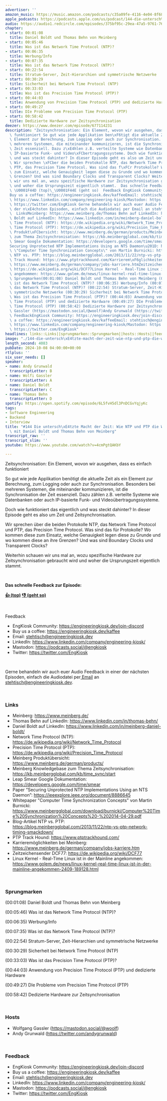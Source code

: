 ```yaml
---
advertiser: ''
amazon_music: https://music.amazon.com/podcasts/c35a09fe-4116-4e04-8f68-77d61b112e46/episodes/68382904-f983-43d9-89db-68ec5d37fea2/engineering-kiosk-144-die-untersch%C3%A4tzte-macht-der-zeit-wie-ntp-und-ptp-die-welt-synchronisieren-mit-daniel-boldt-und-thomas-behn-von-meinberg
apple_podcasts: https://podcasts.apple.com/us/podcast/144-die-untersch%C3%A4tzte-macht-der-zeit-wie-ntp-und-ptp/id1603082924?i=1000672169213&uo=4
audio: https://audio1.redcircle.com/episodes/375bf95c-29ea-47a5-9761-768e2646ba63/stream.mp3
chapter:
- start: 00:01:08
  title: Daniel Boldt und Thomas Behn von Meinberg
- start: 00:05:46
  title: Was ist das Network Time Protocol (NTP)?
- start: 00:06:35
  title: Werbung/Info
- start: 00:07:35
  title: Was ist das Network Time Protocol (NTP)?
- start: 00:22:54
  title: Stratum-Server, Zeit-Hierarchien und symmetrische Netzwerke
- start: 00:30:29
  title: Sicherheit bei Network Time Protocol (NTP)
- start: 00:33:03
  title: Was ist das Precision Time Protocol (PTP)?
- start: 00:44:03
  title: Anwendung von Precision Time Protocol (PTP) und dedizierte Hardware
- start: 00:49:27
  title: DIe Probleme vom Precision Time Protocol (PTP)
- start: 00:58:42
  title: Dedizierte Hardware zur Zeitsynchronisation
deezer: https://www.deezer.com/episode/677114231
description: "Zeitsynchronisation: Ein Element, wovon wir ausgehen, dass es einfach\
  \ funktioniert So gut wie jede Applikation ben\xF6tigt die aktuelle Zeit als ein\
  \ Element zur Berechnung, zum Logging oder auch zur Synchronisation. Besonders bei\
  \ mehreren Systemen, die miteinander kommunizieren, ist die Synchronisation der\
  \ Zeit essenziell. Dazu z\xE4hlen z.B. verteilte Systeme wie Datenbanken oder auch\
  \ IP-basierte Funk- und Video\xFCbertragungssysteme. Doch wie funktioniert das eigentlich\
  \ und was steckt dahinter? In dieser Episode geht es also um Zeit und Zeitsynchronisation.\
  \ Wir sprechen \xFCber die beiden Protokolle NTP, das Network Time Protocol und\
  \ PTP, das Precision Time Protocol. Was sind das f\xFCr Protokolle? Wo kommen diese\
  \ zum Einsatz, welche Genauigkeit legen diese zu Grunde und wo kommen diese an ihre\
  \ Grenzen? Und was sind Boundary Clocks und Transparent Clocks? Weiterhin schauen\
  \ wir uns mal an, wozu spezifische Hardware zur Zeitsynchronisation gebraucht wird\
  \ und woher die Ursprungszeit eigentlich stammt.  Das schnelle Feedback zur Episode:\
  \ \U0001F44D (top)\_\U0001F44E (geht so)  Feedback EngKiosk Community: https://engineeringkiosk.dev/join-discord\_\
  Buy us a coffee: https://engineeringkiosk.dev/kaffeeEmail: stehtisch@engineeringkiosk.devLinkedIn:\
  \ https://www.linkedin.com/company/engineering-kiosk/Mastodon: https://podcasts.social/@engkioskTwitter:\
  \ https://twitter.com/EngKiosk Gerne behandeln wir auch euer Audio Feedback in einer\
  \ der n\xE4chsten Episoden, einfach die Audiodatei per Email an stehtisch@engineeringkiosk.dev.\
  \  LinksMeinberg: https://www.meinberg.de/Thomas Behn auf LinkedIn: https://www.linkedin.com/in/thomas-behn/Daniel\
  \ Boldt auf LinkedIn: https://www.linkedin.com/in/meinberg-daniel-boldt/Network\
  \ Time Protocol (NTP): https://de.wikipedia.org/wiki/Network_Time_ProtocolPrecision\
  \ Time Protocol (PTP): https://de.wikipedia.org/wiki/Precision_Time_ProtocolMeinberg\
  \ Produkt\xFCbersicht: https://www.meinberg.de/german/products/Meinberg Knowledgebase\
  \ zum Thema Zeitsynchronisation: https://kb.meinbergglobal.com/kb/time_sync/startLeap\
  \ Smear Google Dokumentation: https://developers.google.com/time/smearPaper \u201C\
  Securing Unprotected NTP Implementations Using an NTS Daemon\u201D: https://ieeexplore.ieee.org/document/8886645Whitepaper\
  \ \"Computer Time Synchronization Concepts\" von Martin Burnicki: https://www.meinbergglobal.com/download/burnicki/Computer%20Time%20Synchronization%20Concepts%20-%202014-04-29.pdfBlog-Artikel\
  \ NTP vs. PTP: https://blog.meinbergglobal.com/2013/11/22/ntp-vs-ptp-network-timing-smackdown/PTP\
  \ Track Hound: https://www.ptptrackhound.com/Karrierem\xF6glichkeiten bei Meinberg:\
  \ https://www.meinberg.de/german/company/jobs-karriere.htmZeitzeichensender DCF77:\
  \ https://de.wikipedia.org/wiki/DCF77Linux Kernel - Real-Time Linux ist in der Mainline\
  \ angekommen: https://www.golem.de/news/linux-kernel-real-time-linux-ist-in-der-mainline-angekommen-2409-189128.html\
  \ Sprungmarken(00:01:08) Daniel Boldt und Thomas Behn von Meinberg (00:05:46) Was\
  \ ist das Network Time Protocol (NTP)? (00:06:35) Werbung/Info (00:07:35) Was ist\
  \ das Network Time Protocol (NTP)? (00:22:54) Stratum-Server, Zeit-Hierarchien und\
  \ symmetrische Netzwerke (00:30:29) Sicherheit bei Network Time Protocol (NTP) (00:33:03)\
  \ Was ist das Precision Time Protocol (PTP)? (00:44:03) Anwendung von Precision\
  \ Time Protocol (PTP) und dedizierte Hardware (00:49:27) DIe Probleme vom Precision\
  \ Time Protocol (PTP) (00:58:42) Dedizierte Hardware zur Zeitsynchronisation  HostsWolfgang\
  \ Gassler (https://mastodon.social/@woolf)Andy Grunwald (https://twitter.com/andygrunwald)\
  \ FeedbackEngKiosk Community: https://engineeringkiosk.dev/join-discord\_Buy us\
  \ a coffee: https://engineeringkiosk.dev/kaffeeEmail: stehtisch@engineeringkiosk.devLinkedIn:\
  \ https://www.linkedin.com/company/engineering-kiosk/Mastodon: https://podcasts.social/@engkioskTwitter:\
  \ https://twitter.com/EngKiosk"
headlines: links::Links||sprungmarken::Sprungmarken||hosts::Hosts||feedback::Feedback
image: "./144-die-untersch\xE4tzte-macht-der-zeit-wie-ntp-und-ptp-die-welt-synchronisieren-mit-daniel-boldt-und-thomas-behn-von-meinberg.jpg"
length_second: 4083
pubDate: 2024-10-08 04:00:00+00:00
rtlplus: ''
six_user_needs: []
speaker:
- name: Andy Grunwald
  transcriptLetter: B
- name: Wolfi Gassler
  transcriptLetter: A
- name: Daniel Boldt
  transcriptLetter: C
- name: Thomas Behn
  transcriptLetter: D
spotify: https://open.spotify.com/episode/6L5fvH5dl3PnDCGvYqjyKc
tags:
- Software Engineering
- Backend
- Interview
title: "#144 Die untersch\xE4tzte Macht der Zeit: Wie NTP und PTP die Welt synchronisieren\
  \ mit Daniel Boldt und Thomas Behn von Meinberg"
transcript_raw: ''
transcript_slim: ''
youtube: https://www.youtube.com/watch?v=4cmPgtQAKbY

---
```

<p>Zeitsynchronisation: Ein Element, wovon wir ausgehen, dass es einfach funktioniert</p><p>So gut wie jede Applikation benötigt die aktuelle Zeit als ein Element zur Berechnung, zum Logging oder auch zur Synchronisation. Besonders bei mehreren Systemen, die miteinander kommunizieren, ist die Synchronisation der Zeit essenziell. Dazu zählen z.B. verteilte Systeme wie Datenbanken oder auch IP-basierte Funk- und Videoübertragungssysteme.</p><p>Doch wie funktioniert das eigentlich und was steckt dahinter? In dieser Episode geht es also um Zeit und Zeitsynchronisation.</p><p>Wir sprechen über die beiden Protokolle NTP, das Network Time Protocol und PTP, das Precision Time Protocol. Was sind das für Protokolle? Wo kommen diese zum Einsatz, welche Genauigkeit legen diese zu Grunde und wo kommen diese an ihre Grenzen? Und was sind Boundary Clocks und Transparent Clocks?</p><p>Weiterhin schauen wir uns mal an, wozu spezifische Hardware zur Zeitsynchronisation gebraucht wird und woher die Ursprungszeit eigentlich stammt.</p><p><br></p><p><strong>Das schnelle Feedback zur Episode:</strong></p><p><a href="https://api.openpodcast.dev/feedback/144/upvote" rel="nofollow"><strong>👍 (top)</strong></a><strong> </strong><a href="https://api.openpodcast.dev/feedback/144/downvote" rel="nofollow"><strong>👎 (geht so)</strong></a></p><p><br></p><p>Feedback</p><ul><li>EngKiosk Community: <a href="https://engineeringkiosk.dev/join-discord">https://engineeringkiosk.dev/join-discord</a> </li><li>Buy us a coffee: <a href="https://engineeringkiosk.dev/kaffee">https://engineeringkiosk.dev/kaffee</a></li><li>Email: <a href="mailto:stehtisch@engineeringkiosk.dev" rel="nofollow">stehtisch@engineeringkiosk.dev</a></li><li>LinkedIn: <a href="https://www.linkedin.com/company/engineering-kiosk/" rel="nofollow">https://www.linkedin.com/company/engineering-kiosk/</a></li><li>Mastodon: <a href="https://podcasts.social/@engkiosk" rel="nofollow">https://podcasts.social/@engkiosk</a></li><li>Twitter: <a href="https://twitter.com/EngKiosk" rel="nofollow">https://twitter.com/EngKiosk</a></li></ul><p><br></p><p>Gerne behandeln wir auch euer Audio Feedback in einer der nächsten Episoden, einfach die Audiodatei per<a href="https://engineeringkiosk.dev/kontakt/"> Email</a> an <a href="mailto:stehtisch@engineeringkiosk.dev" rel="nofollow">stehtisch@engineeringkiosk.dev</a>.</p><p><br></p><h3 id="links">Links</h3><ul><li>Meinberg: <a href="https://www.meinberg.de/" rel="nofollow">https://www.meinberg.de/</a></li><li>Thomas Behn auf LinkedIn: <a href="https://www.linkedin.com/in/thomas-behn/" rel="nofollow">https://www.linkedin.com/in/thomas-behn/</a></li><li>Daniel Boldt auf LinkedIn: <a href="https://www.linkedin.com/in/meinberg-daniel-boldt/" rel="nofollow">https://www.linkedin.com/in/meinberg-daniel-boldt/</a></li><li>Network Time Protocol (NTP): <a href="https://de.wikipedia.org/wiki/Network_Time_Protocol" rel="nofollow">https://de.wikipedia.org/wiki/Network_Time_Protocol</a></li><li>Precision Time Protocol (PTP): <a href="https://de.wikipedia.org/wiki/Precision_Time_Protocol" rel="nofollow">https://de.wikipedia.org/wiki/Precision_Time_Protocol</a></li><li>Meinberg Produktübersicht: <a href="https://www.meinberg.de/german/products/" rel="nofollow">https://www.meinberg.de/german/products/</a></li><li>Meinberg Knowledgebase zum Thema Zeitsynchronisation: <a href="https://kb.meinbergglobal.com/kb/time_sync/start" rel="nofollow">https://kb.meinbergglobal.com/kb/time_sync/start</a></li><li>Leap Smear Google Dokumentation: <a href="https://developers.google.com/time/smear" rel="nofollow">https://developers.google.com/time/smear</a></li><li>Paper “Securing Unprotected NTP Implementations Using an NTS Daemon”: <a href="https://ieeexplore.ieee.org/document/8886645" rel="nofollow">https://ieeexplore.ieee.org/document/8886645</a></li><li>Whitepaper &#34;Computer Time Synchronization Concepts&#34; von Martin Burnicki: <a href="https://www.meinbergglobal.com/download/burnicki/Computer%20Time%20Synchronization%20Concepts%20-%202014-04-29.pdf" rel="nofollow">https://www.meinbergglobal.com/download/burnicki/Computer%20Time%20Synchronization%20Concepts%20-%202014-04-29.pdf</a></li><li>Blog-Artikel NTP vs. PTP: <a href="https://blog.meinbergglobal.com/2013/11/22/ntp-vs-ptp-network-timing-smackdown/" rel="nofollow">https://blog.meinbergglobal.com/2013/11/22/ntp-vs-ptp-network-timing-smackdown/</a></li><li>PTP Track Hound: <a href="https://www.ptptrackhound.com/" rel="nofollow">https://www.ptptrackhound.com/</a></li><li>Karrieremöglichkeiten bei Meinberg: <a href="https://www.meinberg.de/german/company/jobs-karriere.htm" rel="nofollow">https://www.meinberg.de/german/company/jobs-karriere.htm</a></li><li>Zeitzeichensender DCF77: <a href="https://de.wikipedia.org/wiki/DCF77" rel="nofollow">https://de.wikipedia.org/wiki/DCF77</a></li><li>Linux Kernel - Real-Time Linux ist in der Mainline angekommen: <a href="https://www.golem.de/news/linux-kernel-real-time-linux-ist-in-der-mainline-angekommen-2409-189128.html" rel="nofollow">https://www.golem.de/news/linux-kernel-real-time-linux-ist-in-der-mainline-angekommen-2409-189128.html</a></li></ul><p><br></p><h3 id="sprungmarken">Sprungmarken</h3><p>(00:01:08) Daniel Boldt und Thomas Behn von Meinberg</p><p>(00:05:46) Was ist das Network Time Protocol (NTP)?</p><p>(00:06:35) Werbung/Info</p><p>(00:07:35) Was ist das Network Time Protocol (NTP)?</p><p>(00:22:54) Stratum-Server, Zeit-Hierarchien und symmetrische Netzwerke</p><p>(00:30:29) Sicherheit bei Network Time Protocol (NTP)</p><p>(00:33:03) Was ist das Precision Time Protocol (PTP)?</p><p>(00:44:03) Anwendung von Precision Time Protocol (PTP) und dedizierte Hardware</p><p>(00:49:27) DIe Probleme vom Precision Time Protocol (PTP)</p><p>(00:58:42) Dedizierte Hardware zur Zeitsynchronisation</p><p><br></p><h3 id="hosts">Hosts</h3><ul><li>Wolfgang Gassler (<a href="https://mastodon.social/@woolf" rel="nofollow">https://mastodon.social/@woolf</a>)</li><li>Andy Grunwald (<a href="https://twitter.com/andygrunwald" rel="nofollow">https://twitter.com/andygrunwald</a>)</li></ul><p><br></p><h3 id="feedback">Feedback</h3><ul><li>EngKiosk Community: <a href="https://engineeringkiosk.dev/join-discord">https://engineeringkiosk.dev/join-discord</a> </li><li>Buy us a coffee: <a href="https://engineeringkiosk.dev/kaffee">https://engineeringkiosk.dev/kaffee</a></li><li>Email: <a href="mailto:stehtisch@engineeringkiosk.dev" rel="nofollow">stehtisch@engineeringkiosk.dev</a></li><li>LinkedIn: <a href="https://www.linkedin.com/company/engineering-kiosk/" rel="nofollow">https://www.linkedin.com/company/engineering-kiosk/</a></li><li>Mastodon: <a href="https://podcasts.social/@engkiosk" rel="nofollow">https://podcasts.social/@engkiosk</a></li><li>Twitter: <a href="https://twitter.com/EngKiosk" rel="nofollow">https://twitter.com/EngKiosk</a></li></ul>